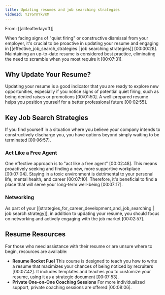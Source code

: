 ```yaml
---
title: Updating resumes and job searching strategies
videoId: YIYGYnYkvKM
---
```


From: [[alifeafterlayoff]] <br/> 

When facing signs of "quiet firing" or constructive dismissal from your employer, it's crucial to be proactive in updating your resume and engaging in [[effective_job_search_strategies | job searching strategies]] <a class="yt-timestamp" data-t="00:00:28">[00:00:28]</a>. Maintaining an up-to-date resume is considered best practice, eliminating the need to scramble when you most require it <a class="yt-timestamp" data-t="00:07:31">[00:07:31]</a>.

## Why Update Your Resume?

Updating your resume is a good indicator that you are ready to explore new opportunities, especially if you notice signs of potential quiet firing, such as being denied raises or promotions <a class="yt-timestamp" data-t="00:01:50">[00:01:50]</a>. A well-prepared resume helps you position yourself for a better professional future <a class="yt-timestamp" data-t="00:02:55">[00:02:55]</a>.

## Key Job Search Strategies

If you find yourself in a situation where you believe your company intends to constructively discharge you, you have options beyond simply waiting to be terminated <a class="yt-timestamp" data-t="00:06:57">[00:06:57]</a>.

### Act Like a Free Agent

One effective approach is to "act like a free agent" <a class="yt-timestamp" data-t="00:02:48">[00:02:48]</a>. This means proactively seeking and finding a new, more supportive workplace <a class="yt-timestamp" data-t="00:07:04">[00:07:04]</a>. Staying in a toxic environment is detrimental to your personal life, mental health, and career <a class="yt-timestamp" data-t="00:07:10">[00:07:10]</a>. Therefore, it's beneficial to find a place that will serve your long-term well-being <a class="yt-timestamp" data-t="00:07:17">[00:07:17]</a>.

### Networking

As part of your [[strategies_for_career_development_and_job_searching | job search strategy]], in addition to updating your resume, you should focus on networking and actively engaging with the job market <a class="yt-timestamp" data-t="00:02:57">[00:02:57]</a>.

## Resume Resources

For those who need assistance with their resume or are unsure where to begin, resources are available:

*   **Resume Rocket Fuel** This course is designed to teach you how to write a resume that maximizes your chances of being noticed by recruiters <a class="yt-timestamp" data-t="00:07:42">[00:07:42]</a>. It includes templates and teaches you to customize your resume, using it as a strategic document <a class="yt-timestamp" data-t="00:07:53">[00:07:53]</a>.
*   **Private One-on-One Coaching Sessions** For more individualized support, private coaching sessions are offered <a class="yt-timestamp" data-t="00:08:06">[00:08:06]</a>.